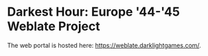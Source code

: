 # Darkest Hour: Europe '44-'45 Weblate Project

The web portal is hosted here: https://weblate.darklightgames.com/.
